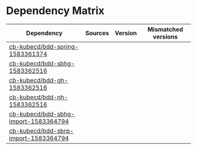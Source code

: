 # Dependency Matrix

Dependency | Sources | Version | Mismatched versions
---------- | ------- | ------- | -------------------
[cb-kubecd/bdd-spring-1583361374](https://github.com/cb-kubecd/bdd-spring-1583361374.git) |  | []() | 
[cb-kubecd/bdd-sbhg-1583362516](https://github.com/cb-kubecd/bdd-sbhg-1583362516.git) |  | []() | 
[cb-kubecd/bdd-gh-1583362516](https://github.com/cb-kubecd/bdd-gh-1583362516.git) |  | []() | 
[cb-kubecd/bdd-nh-1583362516](https://github.com/cb-kubecd/bdd-nh-1583362516.git) |  | []() | 
[cb-kubecd/bdd-sbhg-import-1583364794](https://github.com/cb-kubecd/bdd-sbhg-import-1583364794.git) |  | []() | 
[cb-kubecd/bdd-sbrp-import-1583364794](https://github.com/cb-kubecd/bdd-sbrp-import-1583364794.git) |  | []() | 
